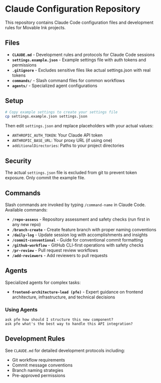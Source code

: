 # Claude Configuration Repository

This repository contains Claude Code configuration files and development rules for Movable Ink projects.

## Files

- **`CLAUDE.md`** - Development rules and protocols for Claude Code sessions
- **`settings.example.json`** - Example settings file with auth tokens and permissions
- **`.gitignore`** - Excludes sensitive files like actual settings.json with real tokens
- **`commands/`** - Slash command files for common workflows
- **`agents/`** - Specialized agent configurations

## Setup

```bash
# Copy example settings to create your settings file
cp settings.example.json settings.json
```

Then edit `settings.json` and replace placeholders with your actual values:
- `ANTHROPIC_AUTH_TOKEN`: Your Claude API token
- `ANTHROPIC_BASE_URL`: Your proxy URL (if using one)
- `additionalDirectories`: Paths to your project directories

## Security

The actual `settings.json` file is excluded from git to prevent token exposure. Only commit the example file.

## Commands

Slash commands are invoked by typing `/command-name` in Claude Code. Available commands:

- **`/repo-assess`** - Repository assessment and safety checks (run first in any new repo)
- **`/branch-create`** - Create feature branch with proper naming conventions
- **`/daily-log`** - Update session log with accomplishments and insights
- **`/commit-conventional`** - Guide for conventional commit formatting
- **`/github-workflow`** - GitHub CLI-first operations with safety checks
- **`/pr-review`** - Pull request review workflows
- **`/add-reviewers`** - Add reviewers to pull requests

## Agents

Specialized agents for complex tasks:

- **`frontend-architecture-lead (pfe)`** - Expert guidance on frontend architecture, infrastructure, and technical decisions

### Using Agents
```
ask pfe how should I structure this new component?
ask pfe what's the best way to handle this API integration?
```

## Development Rules

See `CLAUDE.md` for detailed development protocols including:
- Git workflow requirements
- Commit message conventions
- Branch naming strategies
- Pre-approved permissions